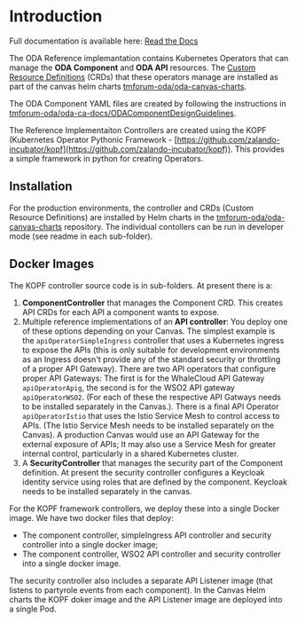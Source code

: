 Introduction
============

Full documentation is available here: [Read the Docs](docs/_build/html/index.html)

The ODA Reference implemantation contains Kubernetes Operators that can manage the **ODA Component** and **ODA API** resources. The [Custom Resource Definitions](https://kubernetes.io/docs/concepts/extend-kubernetes/api-extension/custom-resources/) (CRDs) that these operators manage are installed as part of the canvas helm charts [tmforum-oda/oda-canvas-charts](https://github.com/tmforum-oda/oda-canvas-charts). 

The ODA Component YAML files are created by following the instructions in [tmforum-oda/oda-ca-docs/ODAComponentDesignGuidelines](https://github.com/tmforum-oda/oda-ca-docs/tree/master/ODAComponentDesignGuidelines.md).

The Reference Implementaiton Controllers are created using the KOPF (Kubernetes Operator Pythonic Framework - [https://github.com/zalando-incubator/kopf](https://github.com/zalando-incubator/kopf)). This provides a simple framework in python for creating Operators. 

Installation
------------

For the production environments, the controller and CRDs (Custom Resource Definitions) are installed by Helm charts in the [tmforum-oda/oda-canvas-charts](https://github.com/tmforum-oda/oda-canvas-charts) repository. The individual contollers can be run in developer mode (see readme in each sub-folder).


Docker Images
-------------

The KOPF controller source code is in sub-folders. At present there is a:
1. **ComponentController** that manages the Component CRD. This creates API CRDs for each API a component wants to expose. 
2. Multiple reference implementations of an **API controller**: You deploy one of these options depending on your Canvas. The simplest example is the `apiOperatorSimpleIngress` controller that uses a Kubernetes ingress to expose the APIs (this is only suitable for development environments as an Ingress doesn't provide any of the standard security or throttling of a proper API Gateway). There are two API operators that configure proper API Gateways: The first is for the WhaleCloud API Gateway `apiOperatorApig`, the second is for the WSO2 API gateway `apiOperatorWSO2`. (For each of these the respective API Gatways needs to be installed separately in the Canvas.). There is a final API Operator `apiOperatorIstio` that uses the Istio Service Mesh to control access to APIs. (The Istio Service Mesh needs to be installed separately on the Canvas). A production Canvas would use an API Gateway for the external exposure of APIs; It may also use a Service Mesh for greater internal control, particularly in a shared Kubernetes cluster. 
3. A **SecurityController** that manages the security part of the Component definition. At present the security controller configures a Keycloak identity service using roles that are defined by the component. Keycloak needs to be installed separately in the canvas. 

For the KOPF framework controllers, we deploy these into a single Docker image. We have two docker files that deploy:
* The component controller, simpleIngress API controller and security controller into a single docker image;
* The component controller, WSO2 API controller and security controller into a single docker image.

The security controller also includes a separate API Listener image (that listens to partyrole events from each component). In the Canvas Helm charts the KOPF doker image and the API Listener image are deployed into a single Pod.

